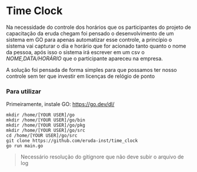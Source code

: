 # Time Clock

Na necessidade do controle dos horários que os participantes do projeto de capacitação da eruda chegam
foi pensado o desenvolvimento de um sistema em GO para apenas automatizar esse controle, a princípio o
sistema vai capturar o dia e horário que for acionado tanto quanto o nome da pessoa, após isso o sistema irá
escrever em um csv o *NOME,DATA/HORÁRIO* que o participante apareceu na empresa.


A solução foi pensada de forma simples para que possamos ter nosso controle sem ter que investir em licenças
de relógio de ponto

### Para utilizar

Primeiramente, instale GO:
https://go.dev/dl/

```
mkdir /home/[YOUR USER]/go
mkdir /home/[YOUR USER]/go/bin
mkdir /home/[YOUR USER]/go/pkg
mkdir /home/[YOUR USER]/go/src
cd /home/[YOUR USER]/go/src
git clone https://github.com/eruda-inst/time_clock
go run main.go
```


> Necessário resolução do gitignore que não deve subir o arquivo de log
